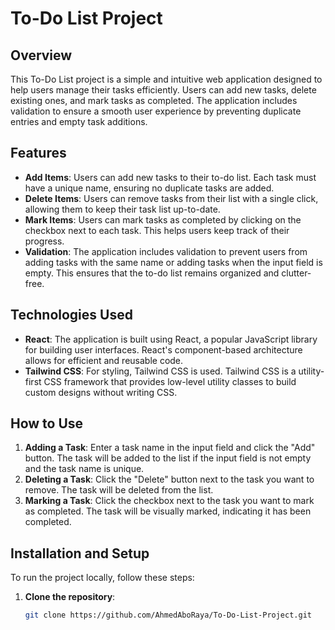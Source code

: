 # To-Do List Project

## Overview

This To-Do List project is a simple and intuitive web application designed to help users manage their tasks efficiently. Users can add new tasks, delete existing ones, and mark tasks as completed. The application includes validation to ensure a smooth user experience by preventing duplicate entries and empty task additions.

## Features

- **Add Items**: Users can add new tasks to their to-do list. Each task must have a unique name, ensuring no duplicate tasks are added.
- **Delete Items**: Users can remove tasks from their list with a single click, allowing them to keep their task list up-to-date.
- **Mark Items**: Users can mark tasks as completed by clicking on the checkbox next to each task. This helps users keep track of their progress.
- **Validation**: The application includes validation to prevent users from adding tasks with the same name or adding tasks when the input field is empty. This ensures that the to-do list remains organized and clutter-free.

## Technologies Used

- **React**: The application is built using React, a popular JavaScript library for building user interfaces. React's component-based architecture allows for efficient and reusable code.
- **Tailwind CSS**: For styling, Tailwind CSS is used. Tailwind CSS is a utility-first CSS framework that provides low-level utility classes to build custom designs without writing CSS.

## How to Use

1. **Adding a Task**: Enter a task name in the input field and click the "Add" button. The task will be added to the list if the input field is not empty and the task name is unique.
2. **Deleting a Task**: Click the "Delete" button next to the task you want to remove. The task will be deleted from the list.
3. **Marking a Task**: Click the checkbox next to the task you want to mark as completed. The task will be visually marked, indicating it has been completed.

## Installation and Setup

To run the project locally, follow these steps:

1. **Clone the repository**:
   ```bash
   git clone https://github.com/AhmedAboRaya/To-Do-List-Project.git
